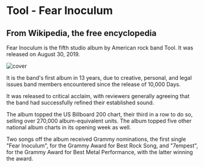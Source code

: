 # Tool - Fear Inoculum

## From Wikipedia, the free encyclopedia

Fear Inoculum is the fifth studio album by American rock band Tool. It was released on August 30, 2019.

![cover](https://upload.wikimedia.org/wikipedia/en/d/d6/Tool_-_Fear_Inoculum.png)

It is the band's first album in 13 years, due to creative, personal, and legal issues band members encountered since the release of 10,000 Days.

It was released to critical acclaim, with reviewers generally agreeing that the band had successfully refined their established sound.

The album topped the US Billboard 200 chart, their third in a row to do so, selling over 270,000 album-equivalent units. The album topped five other national album charts in its opening week as well.

Two songs off the album received Grammy nominations, the first single "Fear Inoculum", for the Grammy Award for Best Rock Song, and "7empest", for the Grammy Award for Best Metal Performance, with the latter winning the award.